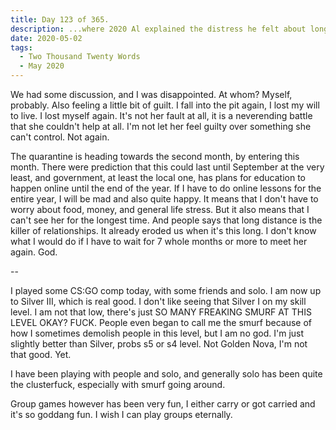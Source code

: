 ```yaml
---
title: Day 123 of 365.
description: ...where 2020 Al explained the distress he felt about long relationship and pandemic, and CS:GO.
date: 2020-05-02
tags:
  - Two Thousand Twenty Words
  - May 2020
---
```


We had some discussion, and I was disappointed. At whom? Myself, probably. Also feeling a little bit of guilt. I fall into the pit again, I lost my will to live. I lost myself again. It's not her fault at all, it is a neverending battle that she couldn't help at all. I'm not let her feel guilty over something she can't control. Not again.

The quarantine is heading towards the second month, by entering this month. There were prediction that this could last until September at the very least, and government, at least the local one, has plans for education to happen online until the end of the year. If I have to do online lessons for the entire year, I will be mad and also quite happy. It means that I don't have to worry about food, money, and general life stress. But it also means that I can't see her for the longest time. And people says that long distance is the killer of relationships. It already eroded us when it's this long. I don't know what I would do if I have to wait for 7 whole months or more to meet her again. God.

--

I played some CS:GO comp today, with some friends and solo. I am now up to Silver III, which is real good. I don't like seeing that Silver I on my skill level. I am not that low, there's just SO MANY FREAKING SMURF AT THIS LEVEL OKAY? FUCK. People even began to call me the smurf because of how I sometimes demolish people in this level, but I am no god. I'm just slightly better than Silver, probs s5 or s4 level. Not Golden Nova, I'm not that good. Yet.

I have been playing with people and solo, and generally solo has been quite the clusterfuck, especially with smurf going around. 

Group games however has been very fun, I either carry or got carried and it's so goddang fun. I wish I can play groups eternally.

